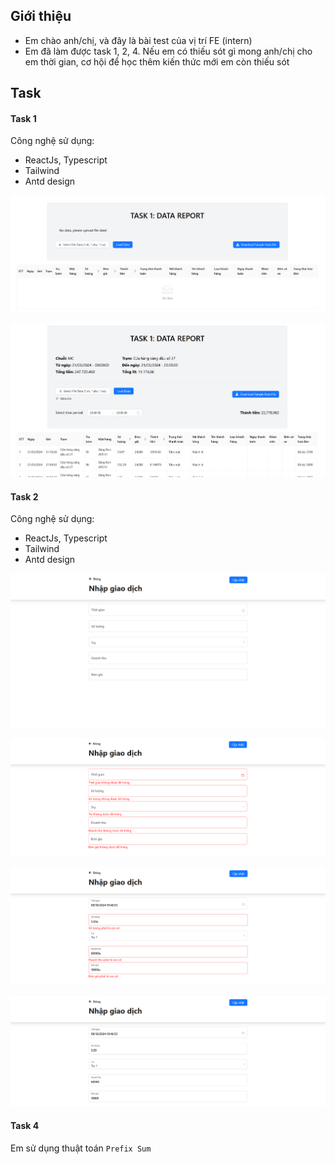 ## Giới thiệu

-  Em chào anh/chị, và đây là bài test của vị trí FE (intern)
-  Em đã làm được task 1, 2, 4. Nếu em có thiếu sót gì mong anh/chị cho em thời gian, cơ hội để học thêm kiến thức mới em còn thiếu sót

## Task

#### Task 1

Công nghệ sử dụng:

-  ReactJs, Typescript
-  Tailwind
-  Antd design

![alt text](image.png)

![alt text](image-1.png)

#### Task 2

Công nghệ sử dụng:

-  ReactJs, Typescript
-  Tailwind
-  Antd design

![alt text](image-2.png)

![alt text](image-3.png)

![alt text](image-4.png)

![alt text](image-5.png)

#### Task 4

Em sử dụng thuật toán `Prefix Sum`
